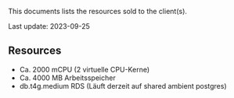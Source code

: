 This documents lists the resources sold to the client(s).

Last update: 2023-09-25

## Resources
* Ca. 2000 mCPU (2 virtuelle CPU-Kerne)
* Ca. 4000 MB Arbeitsspeicher
* db.t4g.medium RDS (Läuft derzeit auf shared ambient postgres)
